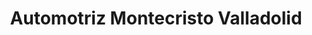 ---
title: "Automotriz Montecristo Valladolid"
url: /valladolid/automotriz-montecristo-valladolid/
shop: reparación de automóviles
---
